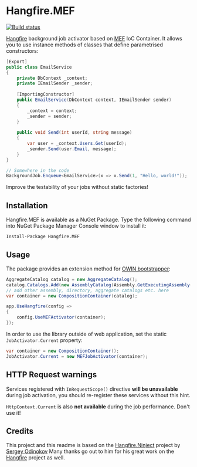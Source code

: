 Hangfire.MEF
============

[![Build status](https://ci.appveyor.com/api/projects/status/auuddb3tjqax80lw?svg=true)](https://ci.appveyor.com/project/Excommunicated/hangfire-mef)

[Hangfire](http://hangfire.io) background job activator based on 
[MEF](http://msdn.microsoft.com/en-us/library/dd460648(v=vs.110).aspx) IoC Container. It allows you to use instance
methods of classes that define parametrised constructors:

```csharp
[Export]
public class EmailService
{
	private DbContext _context;
    private IEmailSender _sender;
	
	[ImportingConstructor]
	public EmailService(DbContext context, IEmailSender sender)
	{
		_context = context;
		_sender = sender;
	}
	
	public void Send(int userId, string message)
	{
		var user = _context.Users.Get(userId);
		_sender.Send(user.Email, message);
	}
}	

// Somewhere in the code
BackgroundJob.Enqueue<EmailService>(x => x.Send(1, "Hello, world!"));
```

Improve the testability of your jobs without static factories!

Installation
--------------

Hangfire.MEF is available as a NuGet Package. Type the following
command into NuGet Package Manager Console window to install it:

```
Install-Package Hangfire.MEF
```

Usage
------

The package provides an extension method for [OWIN bootstrapper](http://docs.hangfire.io/en/latest/users-guide/getting-started/owin-bootstrapper.html):

```csharp
AggregateCatalog catalog = new AggregateCatalog();
catalog.Catalogs.Add(new AssemblyCatalog(Assembly.GetExecutingAssembly()));
// add other assembly, directory, aggregate catalogs etc. here
var container = new CompositionContainer(catalog);

app.UseHangfire(config =>
{
    config.UseMEFActivator(container);
});
```

In order to use the library outside of web application, set the static `JobActivator.Current` property:

```csharp
var container = new CompositionContainer();
JobActivator.Current = new MEFJobActivator(container);
```

HTTP Request warnings
-----------------------

Services registered with `InRequestScope()` directive **will be unavailable**
during job activation, you should re-register these services without this
hint.

`HttpContext.Current` is also **not available** during the job performance. 
Don't use it!

Credits
--------

This project and this readme is based on the [Hangfire.Ninject](https://github.com/HangfireIO/Hangfire.Ninject) 
project by [Sergey Odinokov](https://github.com/odinserj) Many thanks go out to him for his great work on the
 [Hangfire](http://hangfire.io) project as well.
